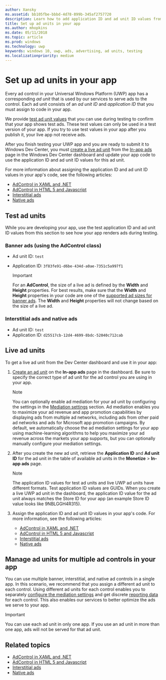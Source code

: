 ```yaml
---
author: Xansky
ms.assetid: bb105fbe-bbbd-4d78-899b-345af2757720
description: Learn how to add application ID and ad unit ID values from the Windows Dev Center dashboard to your app before you submit your app to the Store.
title: Set up ad units in your app
ms.author: mhopkins
ms.date: 05/11/2018
ms.topic: article
ms.prod: windows
ms.technology: uwp
keywords: windows 10, uwp, ads, advertising, ad units, testing
ms.localizationpriority: medium
---
```


# Set up ad units in your app

Every ad control in your Universal Windows Platform (UWP) app has a corresponding *ad unit* that is used by our services to serve ads to the control. Each ad unit consists of an *ad unit ID* and *application ID* that you must assign to code in your app.

We provide [test ad unit values](#test-ad-units) that you can use during testing to confirm that your app shows test ads. These test values can only be used in a test version of your app. If you try to use test values in your app after you publish it, your live app not receive ads.

After you finish testing your UWP app and you are ready to submit it to Windows Dev Center, you must [create a live ad unit](#live-ad-units) from the [In-app ads](../publish/in-app-ads.md) page in the Windows Dev Center dashboard and update your app code to use the application ID and ad unit ID values for this ad unit.

For more information about assigning the application ID and ad unit ID values in your app's code, see the following articles:
* [AdControl in XAML and .NET](adcontrol-in-xaml-and--net.md)
* [AdControl in HTML 5 and Javascript](adcontrol-in-html-5-and-javascript.md)
* [Interstitial ads](../monetize/interstitial-ads.md)
* [Native ads](../monetize/native-ads.md)

<span id="test-ad-units" />

## Test ad units

While you are developing your app, use the test application ID and ad unit ID values from this section to see how your app renders ads during testing.

### Banner ads (using the AdControl class)

* Ad unit ID: ```test```
* Application ID:  ```3f83fe91-d6be-434d-a0ae-7351c5a997f1```

    > [!IMPORTANT]
    > For an **AdControl**, the size of a live ad is defined by the **Width** and **Height** properties. For best results, make sure that the **Width** and **Height** properties in your code are one of the [supported ad sizes for banner ads](supported-ad-sizes-for-banner-ads.md). The **Width** and **Height** properties will not change based on the size of a live ad.

### Interstitial ads and native ads

* Ad unit ID: ```test```
* Application ID:  ```d25517cb-12d4-4699-8bdc-52040c712cab```

<span id="live-ad-units" />

## Live ad units

To get a live ad unit from the Dev Center dashboard and use it in your app:

1.  [Create an ad unit](../publish/in-app-ads.md#create-ad-unit) on the **In-app ads** page in the dashboard. Be sure to specify the correct type of ad unit for the ad control you are using in your app.
    > [!NOTE]
    > You can optionally enable ad mediation for your ad unit by configuring the settings in the [Mediation settings](../publish/in-app-ads.md#mediation) section. Ad mediation enables you to maximize your ad revenue and app promotion capabilities by displaying ads from multiple ad networks, including ads from other paid ad networks and ads for Microsoft app promotion campaigns. By default, we automatically choose the ad mediation settings for your app using machine-learning algorithms to help you maximize your ad revenue across the markets your app supports, but you can optionally manually configure your mediation settings.

2.  After you create the new ad unit, retrieve the **Application ID** and **Ad unit ID** for the ad unit in the table of available ad units in the **Monetize** &gt; **In-app ads** page.
    > [!NOTE]
    > The application ID values for test ad units and live UWP ad units have different formats. Test application ID values are GUIDs. When you create a live UWP ad unit in the dashboard, the application ID value for the ad unit always matches the Store ID for your app (an example Store ID value looks like 9NBLGGH4R315).

3.  Assign the application ID and ad unit ID values in your app's code. For more information, see the following articles:
    * [AdControl in XAML and .NET](adcontrol-in-xaml-and--net.md)
    * [AdControl in HTML 5 and Javascript](adcontrol-in-html-5-and-javascript.md)
    * [Interstitial ads](../monetize/interstitial-ads.md)
    * [Native ads](../monetize/native-ads.md)

<span id="manage" />

## Manage ad units for multiple ad controls in your app

You can use multiple banner, interstitial, and native ad controls in a single app. In this scenario, we recommend that you assign a different ad unit to each control. Using different ad units for each control enables you to separately [configure the mediation settings](../publish/in-app-ads.md#mediation) and get discrete [reporting data](../publish/advertising-performance-report.md) for each control. This also enables our services to better optimize the ads we serve to your app.

> [!IMPORTANT]
> You can use each ad unit in only one app. If you use an ad unit in more than one app, ads will not be served for that ad unit.

## Related topics

* [AdControl in XAML and .NET](adcontrol-in-xaml-and--net.md)
* [AdControl in HTML 5 and Javascript](adcontrol-in-html-5-and-javascript.md)
* [Interstitial ads](interstitial-ads.md)
* [Native ads](native-ads.md)


 

 
